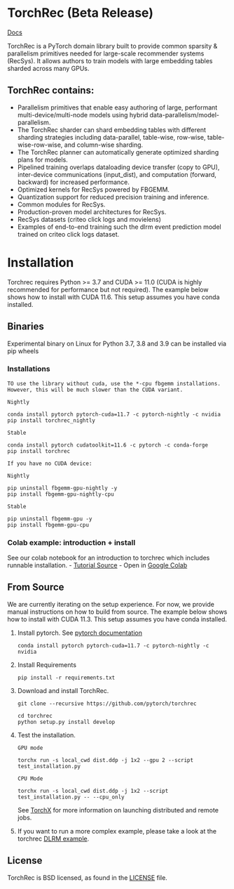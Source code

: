 # TorchRec (Beta Release)
[Docs](https://pytorch.org/torchrec/)

TorchRec is a PyTorch domain library built to provide common sparsity & parallelism primitives needed for large-scale recommender systems (RecSys). It allows authors to train models with large embedding tables sharded across many GPUs.

## TorchRec contains:
- Parallelism primitives that enable easy authoring of large, performant multi-device/multi-node models using hybrid data-parallelism/model-parallelism.
- The TorchRec sharder can shard embedding tables with different sharding strategies including data-parallel, table-wise, row-wise, table-wise-row-wise, and column-wise sharding.
- The TorchRec planner can automatically generate optimized sharding plans for models.
- Pipelined training overlaps dataloading device transfer (copy to GPU), inter-device communications (input_dist), and computation (forward, backward) for increased performance.
- Optimized kernels for RecSys powered by FBGEMM.
- Quantization support for reduced precision training and inference.
- Common modules for RecSys.
- Production-proven model architectures for RecSys.
- RecSys datasets (criteo click logs and movielens)
- Examples of end-to-end training such the dlrm event prediction model trained on criteo click logs dataset.

# Installation

Torchrec requires Python >= 3.7 and CUDA >= 11.0 (CUDA is highly recommended for performance but not required). The example below shows how to install with CUDA 11.6. This setup assumes you have conda installed.

## Binaries

Experimental binary on Linux for Python 3.7, 3.8 and 3.9 can be installed via pip wheels

### Installations
```
TO use the library without cuda, use the *-cpu fbgemm installations. However, this will be much slower than the CUDA variant.

Nightly

conda install pytorch pytorch-cuda=11.7 -c pytorch-nightly -c nvidia
pip install torchrec_nightly

Stable

conda install pytorch cudatoolkit=11.6 -c pytorch -c conda-forge
pip install torchrec

If you have no CUDA device:

Nightly

pip uninstall fbgemm-gpu-nightly -y
pip install fbgemm-gpu-nightly-cpu

Stable

pip uninstall fbgemm-gpu -y
pip install fbgemm-gpu-cpu

```


### Colab example: introduction + install
See our colab notebook for an introduction to torchrec which includes runnable installation.
    - [Tutorial Source](https://github.com/pytorch/torchrec/blob/main/Torchrec_Introduction.ipynb)
    - Open in [Google Colab](https://colab.research.google.com/github/pytorch/torchrec/blob/main/Torchrec_Introduction.ipynb)

## From Source

We are currently iterating on the setup experience. For now, we provide manual instructions on how to build from source. The example below shows how to install with CUDA 11.3. This setup assumes you have conda installed.

1. Install pytorch. See [pytorch documentation](https://pytorch.org/get-started/locally/)
   ```
   conda install pytorch pytorch-cuda=11.7 -c pytorch-nightly -c nvidia
   ```

2. Install Requirements
   ```
   pip install -r requirements.txt
   ```

3. Download and install TorchRec.
   ```
   git clone --recursive https://github.com/pytorch/torchrec

   cd torchrec
   python setup.py install develop
   ```

4. Test the installation.
   ```
   GPU mode

   torchx run -s local_cwd dist.ddp -j 1x2 --gpu 2 --script test_installation.py

   CPU Mode

   torchx run -s local_cwd dist.ddp -j 1x2 --script test_installation.py -- --cpu_only
   ```
   See [TorchX](https://pytorch.org/torchx/) for more information on launching distributed and remote jobs.

5. If you want to run a more complex example, please take a look at the torchrec [DLRM example](https://github.com/facebookresearch/dlrm/blob/main/torchrec_dlrm/dlrm_main.py).

## License
TorchRec is BSD licensed, as found in the [LICENSE](LICENSE) file.
